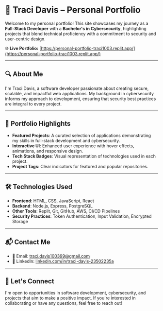# 💼 Traci Davis – Personal Portfolio

Welcome to my personal portfolio! This site showcases my journey as a **Full-Stack Developer** with a **Bachelor's in Cybersecurity**, highlighting projects that blend technical proficiency with a commitment to security and user-centric design.

🌐 **Live Portfolio:** [https://personal-portfolio-traci1003.replit.app/](https://personal-portfolio-traci1003.replit.app/)

---

## 🔍 About Me

I'm Traci Davis, a software developer passionate about creating secure, scalable, and impactful web applications. My background in cybersecurity informs my approach to development, ensuring that security best practices are integral to every project.

---

## 🚀 Portfolio Highlights

- **Featured Projects**: A curated selection of applications demonstrating my skills in full-stack development and cybersecurity.
- **Interactive UI**: Enhanced user experience with hover effects, animations, and responsive design.
- **Tech Stack Badges**: Visual representation of technologies used in each project.
- **Project Tags**: Clear indicators for featured and popular repositories.

---

## 🛠️ Technologies Used

- **Frontend**: HTML, CSS, JavaScript, React
- **Backend**: Node.js, Express, PostgreSQL
- **Other Tools**: Replit, Git, GitHub, AWS, CI/CD Pipelines
- **Security Practices**: Token Authentication, Input Validation, Encrypted Storage

---

## 📬 Contact Me

- 📧 Email: [traci.davis100399@gmail.com](mailto:traci.davis100399@gmail.com)
- 🔗 LinkedIn: [linkedin.com/in/traci-davis-23502235a](https://www.linkedin.com/in/traci-davis-23502235a)

---

## 🤝 Let's Connect

I'm open to opportunities in software development, cybersecurity, and projects that aim to make a positive impact. If you're interested in collaborating or have any questions, feel free to reach out!

